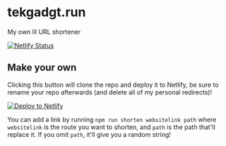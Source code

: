 # tekgadgt.run

My own lil URL shortener

[![Netlify Status](https://api.netlify.com/api/v1/badges/c88f74c6-1ed1-469f-b6fd-aaa8ed127f0a/deploy-status)](https://app.netlify.com/sites/sweet-dieffenbachia-54381b/deploys)

## Make your own

Clicking this button will clone the repo and deploy it to Netlify, be sure to rename your repo afterwards (and delete all of my personal redirects)!

[![Deploy to Netlify](https://www.netlify.com/img/deploy/button.svg)](https://app.netlify.com/start/deploy?repository=https://github.com/TekGadgt/tekgadgt.run&utm_source=github&utm_medium=shortener-cs&utm_campaign=devex)

You can add a link by running `npm run shorten websitelink path` where `websitelink` is the route you want to shorten, and `path` is the path that'll replace it. If you omit `path`, it'll give you a random string!
